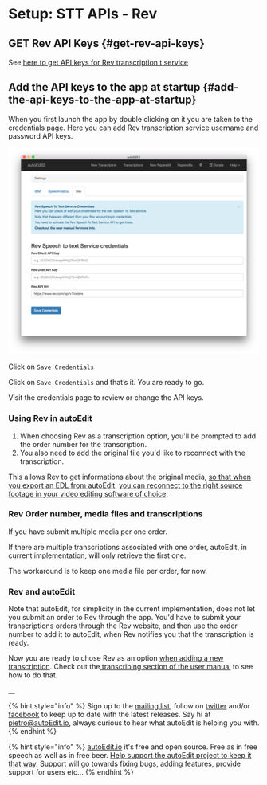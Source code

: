 # Setup: STT APIs - Rev

## GET Rev  API Keys {#get-rev-api-keys}

See [here to get API keys for Rev transcription t service](https://www.rev.com/api/quick-start/moving-to-production)

## Add the API keys to the app at startup {#add-the-api-keys-to-the-app-at-startup}

When you first launch the app by double clicking on it you are taken to the credentials page. Here you can add Rev transcription service username and password API keys.

![Rev credentials](../.gitbook/assets/credentials-rev.png)

Click on `Save Credentials`

Click on `Save Credentials` and that’s it. You are ready to go.

Visit the credentials page to review or change the API keys.

### Using Rev in autoEdit

1. When choosing Rev as a transcription option, you'll be prompted to add the order number for the transcription.
2. You also need to add the original file you'd like to reconnect with the transcription.

This allows Rev to get informations about the original media, [so that when you export an EDL from autoEdit](../paperediting.md), [you can reconnect to the right source footage in your video editing software of choice](../opening-edl-in-video-editing-software.md).

### Rev Order number, media files and transcriptions

If you have submit multiple media per one order.

If there are multiple transcriptions associated with one order, autoEdit, in current implementation, will only retrieve the first one.

The workaround is to keep one media file per order, for now.

### Rev and autoEdit

Note that autoEdit, for simplicity in the current implementation, does not let you submit an order to Rev through the app. You'd have to submit your transcriptions orders through the Rev website, and then use the order number to add it to autoEdit, when Rev notifies you that the transcription is ready.

Now you are ready to chose Rev as an option [when adding a new transcription](../transcribing/). Check out the[ transcribing section of the user manual](../transcribing/) to see how to do that.

\_\_

{% hint style="info" %}
Sign up to the [mailing list](http://eepurl.com/cMzwSX), follow on [twitter](http://twitter.com/autoEdit2) and/or [facebook](https://www.facebook.com/autoEdit.io/) to keep up to date with the latest releases. Say hi at [pietro@autoEdit.io](mailto:pietro@autoEdit.io?Subject=Hello), always curious to hear what autoEdit is helping you with.
{% endhint %}

{% hint style="info" %}
[autoEdit.io](http://www.autoEdit.io) it's free and open source. Free as in free speech as well as in free beer. [Help support the autoEdit project to keep it that way](https://donorbox.org/c9762eef-0e08-468e-90cb-2d00643697f8?recurring=true). Support will go towards fixing bugs, adding features, provide support for users etc...
{% endhint %}



